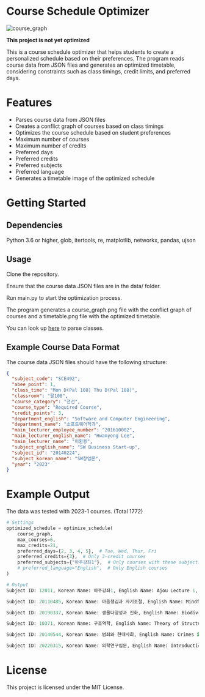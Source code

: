# Course Schedule Optimizer

![course_graph](https://user-images.githubusercontent.com/2356749/231145396-bff860b0-5b35-4ac2-b347-9561dbaf69f5.png)

**This project is not yet optimized**

This is a course schedule optimizer that helps students to create a personalized schedule based on their preferences. The program reads course data from JSON files and generates an optimized timetable, considering constraints such as class timings, credit limits, and preferred days.


# Features
- Parses course data from JSON files
- Creates a conflict graph of courses based on class timings
- Optimizes the course schedule based on student preferences
- Maximum number of courses
- Maximum number of credits
- Preferred days
- Preferred credits
- Preferred subjects
- Preferred language
- Generates a timetable image of the optimized schedule


# Getting Started

## Dependencies

Python 3.6 or higher,
glob,
itertools,
re,
matplotlib,
networkx,
pandas,
ujson

## Usage

Clone the repository.

Ensure that the course data JSON files are in the data/ folder.

Run main.py to start the optimization process.

The program generates a course_graph.png file with the conflict graph of courses and a timetable.png file with the optimized timetable.

You can look up [here](https://github.com/Alfex4936/Ajou-Parser/tree/main) to parse classes.

## Example Course Data Format

The course data JSON files should have the following structure:

```json
{
  "subject_code": "SCE492",
  "abee_point": 1,
  "class_time": "Mon D(Pal 108) Thu D(Pal 108)",
  "classroom": "팔108",
  "course_category": "전선",
  "course_type": "Required Course",
  "credit_points": 3,
  "department_english": "Software and Computer Engineering",
  "department_name": "소프트웨어학과",
  "main_lecturer_employee_number": "201610002",
  "main_lecturer_english_name": "Hwanyong Lee",
  "main_lecturer_name": "이환용",
  "subject_english_name": "SW Business Start-up",
  "subject_id": "20140224",
  "subject_korean_name": "SW창업론",
  "year": "2023"
}
```

# Example Output

The data was tested with 2023-1 courses. (Total 1772)

```py
# Settings
optimized_schedule = optimize_schedule(
    course_graph,
    max_courses=6,
    max_credits=21,
    preferred_days={2, 3, 4, 5},  # Tue, Wed, Thur, Fri
    preferred_credits={3},  # Only 3-credit courses
    preferred_subjects={"아주강좌1"},  # Only courses with these subjects
    # preferred_language="English",  # Only English courses
)

# Output
Subject ID: 12011, Korean Name: 아주강좌1, English Name: Ajou Lecture 1, Credit: 1

Subject ID: 20110485, Korean Name: 마음챙김과 자기조절, English Name: Mindfulness & self-regulation, Credit: 3

Subject ID: 20190337, Korean Name: 생물다양성과 진화, English Name: Biodiversity and Evolution, Credit: 3

Subject ID: 10371, Korean Name: 구조역학, English Name: Theory of Structure in Architecture, Credit: 3

Subject ID: 20140544, Korean Name: 범죄와 현대사회, English Name: Crimes in Modern Society, Credit: 3

Subject ID: 20220315, Korean Name: 의학연구입문, English Name: Introduction to Medical Research, Credit: 3
```



# License

This project is licensed under the MIT License.